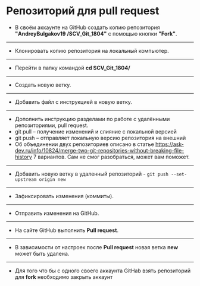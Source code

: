 # Репозиторий для **pull request**
* В своём аккаунте на GitHub создать копию репозитория **"AndreyBulgakov19
/SCV_Git_1804"** с помощью кнопки **"Fork"**.
---
* Клонировать копию репозитория на локальный компьютер.
---
* Перейти  в папку командой **cd SCV_Git_1804/**
---
* Создать новую ветку.
---
* Добавить файл с инструкцией в новую ветку.
---
* Дополнить инструкцию разделами по работе с удалёнными репозиториями, pull request. 
* git pull – получение изменений и слияние с локальной версией
* git push – отправляет локальную версию репозитория на внешний
* Об объединении двух репозиториев описано в статье https://ask-dev.ru/info/10824/merge-two-git-repositories-without-breaking-file-history  7 вариантов. Сам не смог разобраться, может вам поможет.
---
* Добавить новую ветку в удаленный репозиторий - `git push --set-upstream origin new`
---
* Зафиксировать изменения (коммиты).
---
* Отправить изменения на GitHub.
---
* На сайте GitHub выполнить **Pull request**.
---
* В зависимости от настроек после **Pull request** новая ветка **new** может быть удалена.
---
* Для того что бы с одного своего аккаунта GitHab взять репозиторий для **fork** необходимо закрыть аккаунт
